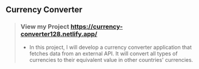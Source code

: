 ## Currency Converter ##

> ### View my Project  https://currency-converter128.netlify.app/  ###
> 
> - In this project, I will develop a currency converter application that fetches data from an external API. It will convert all types of currencies to their equivalent value in other countries' currencies.
